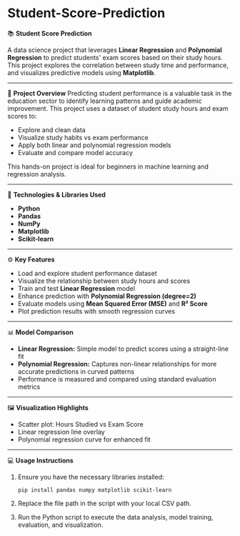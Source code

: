 # Student-Score-Prediction

📚 **Student Score Prediction**

A data science project that leverages **Linear Regression** and **Polynomial Regression** to predict students' exam scores based on their study hours. This project explores the correlation between study time and performance, and visualizes predictive models using **Matplotlib**.

---

📌 **Project Overview**
Predicting student performance is a valuable task in the education sector to identify learning patterns and guide academic improvement. This project uses a dataset of student study hours and exam scores to:

* Explore and clean data
* Visualize study habits vs exam performance
* Apply both linear and polynomial regression models
* Evaluate and compare model accuracy

This hands-on project is ideal for beginners in machine learning and regression analysis.

---

🧠 **Technologies & Libraries Used**

* **Python**
* **Pandas**
* **NumPy**
* **Matplotlib**
* **Scikit-learn**

---

⚙️ **Key Features**

* Load and explore student performance dataset
* Visualize the relationship between study hours and scores
* Train and test **Linear Regression** model
* Enhance prediction with **Polynomial Regression (degree=2)**
* Evaluate models using **Mean Squared Error (MSE)** and **R² Score**
* Plot prediction results with smooth regression curves

---

📊 **Model Comparison**

* **Linear Regression:** Simple model to predict scores using a straight-line fit
* **Polynomial Regression:** Captures non-linear relationships for more accurate predictions in curved patterns
* Performance is measured and compared using standard evaluation metrics

---

🖼️ **Visualization Highlights**

* Scatter plot: Hours Studied vs Exam Score
* Linear regression line overlay
* Polynomial regression curve for enhanced fit

---

💻 **Usage Instructions**

1. Ensure you have the necessary libraries installed:

   ```
   pip install pandas numpy matplotlib scikit-learn
   ```

2. Replace the file path in the script with your local CSV path.

3. Run the Python script to execute the data analysis, model training, evaluation, and visualization.

